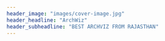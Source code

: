 ```yaml
---
header_image: "images/cover-image.jpg"
header_headline: "ArchWiz"
header_subheadline: "BEST ARCHVIZ FROM RAJASTHAN"
---
```

